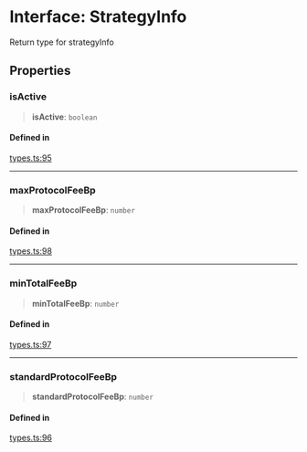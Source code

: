 # Interface: StrategyInfo

Return type for strategyInfo

## Properties

### isActive

> **isActive**: `boolean`

#### Defined in

[types.ts:95](https://github.com/hypercerts-org/marketplace-sdk/blob/5b36795934d26bddc05adc354c58feff6a0aa2e7/src/types.ts#L95)

***

### maxProtocolFeeBp

> **maxProtocolFeeBp**: `number`

#### Defined in

[types.ts:98](https://github.com/hypercerts-org/marketplace-sdk/blob/5b36795934d26bddc05adc354c58feff6a0aa2e7/src/types.ts#L98)

***

### minTotalFeeBp

> **minTotalFeeBp**: `number`

#### Defined in

[types.ts:97](https://github.com/hypercerts-org/marketplace-sdk/blob/5b36795934d26bddc05adc354c58feff6a0aa2e7/src/types.ts#L97)

***

### standardProtocolFeeBp

> **standardProtocolFeeBp**: `number`

#### Defined in

[types.ts:96](https://github.com/hypercerts-org/marketplace-sdk/blob/5b36795934d26bddc05adc354c58feff6a0aa2e7/src/types.ts#L96)
